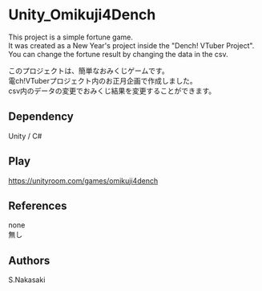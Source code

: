 # Unity_Omikuji4Dench
This project is a simple fortune game.<br>
It was created as a New Year's project inside the "Dench! VTuber Project".<br>
You can change the fortune result by changing the data in the csv.<br>

このプロジェクトは、簡単なおみくじゲームです。<br>
電ch!VTuberプロジェクト内のお正月企画で作成しました。<br>
csv内のデータの変更でおみくじ結果を変更することができます。<br>

## Dependency
Unity / C#

## Play
<https://unityroom.com/games/omikuji4dench>

## References
none
<br>
無し

## Authors
S.Nakasaki